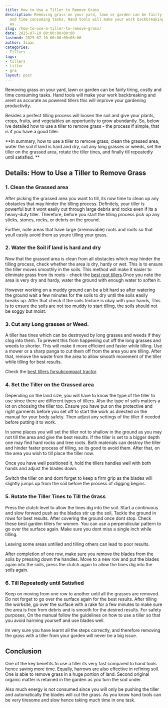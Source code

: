 ```yaml
---
title: How to Use a Tiller to Remove Grass
description: Removing grass on your yard, lawn or garden can be fairly tiring, costly
  and time consuming tasks. Hand tools will make your work backbreaking and arent
  as...
slug: /how-to-use-a-tiller-to-remove-grass/
date: 2025-07-10 00:00:00+00:00
lastmod: 2025-07-10 00:00:00+03:00
author: Isaac
categories:
- Tillers
tags:
- tillers
- tiller
- gra
layout: post
---
```

Removing grass on your yard, lawn or garden can be fairly tiring, costly and time consuming tasks. Hand tools will make your work backbreaking and arent as accurate as powered tillers this will improve your gardening productivity.

Besides a perfect tilling process will loosen the soil and give your plants, crops, fruits, and vegetables an opportunity to grow abundantly. So, below Ive detailed how to use a tiller to remove grass - the process if simple, that is if you have a good tiller.

**In summary, how to use a tiller to remove grass; clean the grassed area, water the soil if land is hard and dry, cut any long grasses or weeds, set the tiller on the grassed area, rotate the tiller tines, and finally till repeatedly until satisfied. **

##  Details: How to Use a Tiller to Remove Grass

###  1. Clean the Grassed area

After picking the grassed area you want to till, its now time to clean up any obstacles that may hinder the tilling process. Definitely, your tiller is powerful but it wont easily cut through large debris and rocks even if its a heavy-duty tiller. Therefore, before you start the tilling process pick up any sticks, stones, rocks, or debris on the ground.

Further, note areas that have large (irremovable) roots and roots so that youll easily avoid them as youre tilling your grass.

###  2. Water the Soil  if land is hard and dry

Now that the grassed area is clean from all obstacles which may hinder the tilling process, check whether the area is dry, hardy or wet. This is to ensure the tiller moves smoothly in the soils. This method will make it easier to eliminate grass from its roots - check the [best root tillers](https://pestpolicy.com/best-tiller-for-roots/).Once you note the area is very dry and hardy, water the ground with enough water to soften it.

However working on a muddy ground can be a bit hard so after watering the ground wait a few minutes for the soils to dry until the soils easily breaks up. After that check if the soils texture is okay with your hands, This is to ensure the soils are not too muddy to start tilling, the soils should not be soggy but moist.

###  3. Cut any Long grasses or Weed.

A tiller has tines which can be destroyed by long grasses and weeds if they clog into them. To prevent this from happening cut off the long grasses and weeds to shorter. This will make it more efficient and faster while tilling. Use a mower or a sharp panga to cut them off from the area you are tilling. After that, remove the waste from the area to allow smooth movement of the tiller while tilling for best results.

Check the [best tillers for](https://pestpolicy.com/best-tiller-for-subcompact-tractor/)[subcompact tractor](https://pestpolicy.com/best-tiller-for-subcompact-tractor/).

###  4. Set the Tiller on the Grassed area

Depending on the land size, you will have to know the type of the tiller to use since there are different types of tillers. Also the type of soils matters a lot on choosing the tiller too. Ensure you have put on the protective and right garments before you set off to start the work as directed on the manual for your body safety. Then adjust any settings of the tiller if needed before putting it to work.

In some places you will set the tiller not to shallow in the ground as you may not till the area and give the best results. If the tiller is set to a bigger depth one may find hard rocks and tree roots. Both materials can destroy the tiller and hinder faster process of tilling, so its good to avoid them. After that, on the area you wish to till place the tiller now.

Once you have well positioned it, hold the tillers handles well with both hands and adjust the blades down.

Switch the tiller on and dont forget to keep a firm grip as the blades will slightly jumps up from the soil before the process of digging begins.

###  5. Rotate the Tiller Tines to Till the Grass

Press the clutch level to allow the tines dig into the soil. Start a continuous and slow forward push as the blades stir up the soil, Tackle the ground in rows for best results. After covering the ground once dont stop. Check these best garden tillers for women. You can use a perpendicular pattern to go over the surface again. Make sure you dont miss a single inch while tilling.

Leaving some areas untilled and tilling others can lead to poor results.

After completion of one row, make sure you remove the blades from the soils by pressing down the handles. Move to a new row and put the blades again into the soils, press the clutch again to allow the tines dig into the soils again.

###  6. Till Repeatedly until Satisfied

Keep on moving from one row to another until all the grasses are removed. Do not forget to go over the surface again for the best results. After tilling the worksite, go over the surface with a rake for a few minutes to make sure the area is free from debris and is smooth for the desired results. For safety purposes, On the manual follow the guidelines on how to use a tiller so that you avoid harming yourself and use blades well.

Im very sure you have learnt all the steps correctly, and therefore removing the grass with a tiller from your garden will never be a big issue.

##  Conclusion

One of the key benefits to use a tiller its very fast compared to hand tools hence saving more time. Equally, harrows are also effective in refining soil. One is able to remove grass in a huge portion of land. Second original organic matter is retained in the garden as you turn the sod under.

Also much energy is not consumed since you will only be pushing the tiller and automatically the blades will cut the grass. As you know hand tools can be very tiresome and slow hence taking much time in one task.
